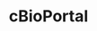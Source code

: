 ---
title: cBioPortal
page_id: cbioportal
type: technologies_standards
toc: true
description: Interactive platform for exploring cancer datasets
contributors: [Marion Shadbolt]
affiliations: []
---